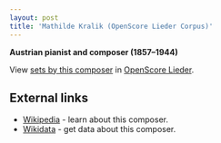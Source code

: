 ```yaml
---
layout: post
title: 'Mathilde Kralik (OpenScore Lieder Corpus)'
---
```


__Austrian pianist and composer (1857–1944)__

View [sets by this composer] in [OpenScore Lieder].

[sets by this composer]: https://musescore.com/openscore-lieder-corpus/sets?order=title&text=Kralik,+Mathilde
[OpenScore Lieder]: https://musescore.com/openscore-lieder-corpus

## External links

- [Wikipedia] - learn about this composer.
- [Wikidata] - get data about this composer.

[Wikipedia]: https://en.wikipedia.org/wiki/Mathilde_Kralik
[Wikidata]: https://www.wikidata.org/wiki/Q89972

